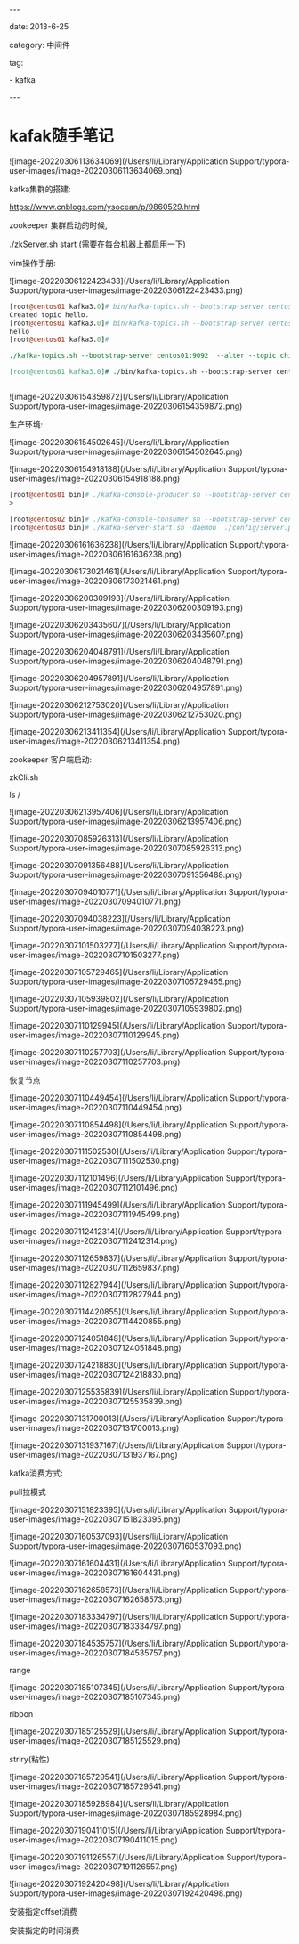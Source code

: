 \---

date: 2013-6-25

category: 中间件

tag:

  \- kafka

\---

# kafak随手笔记

![image-20220306113634069](/Users/li/Library/Application Support/typora-user-images/image-20220306113634069.png)







kafka集群的搭建:



https://www.cnblogs.com/ysocean/p/9860529.html

zookeeper 集群启动的时候,

./zkServer.sh start (需要在每台机器上都启用一下)





vim操作手册:





![image-20220306122423433](/Users/li/Library/Application Support/typora-user-images/image-20220306122423433.png)

```perl
[root@centos01 kafka3.0]# bin/kafka-topics.sh --bootstrap-server centos01:9092 --create --partitions 1 --replication-factor 3 --topic hello
Created topic hello.
[root@centos01 kafka3.0]# bin/kafka-topics.sh --bootstrap-server centos01:9092 --list
hello
[root@centos01 kafka3.0]# 

./kafka-topics.sh --bootstrap-server centos01:9092  --alter --topic china --partitions 3

[root@centos01 kafka3.0]# ./bin/kafka-topics.sh --bootstrap-server centos01:9092 --topic order --describe



```

![image-20220306154359872](/Users/li/Library/Application Support/typora-user-images/image-20220306154359872.png)

生产环境:

![image-20220306154502645](/Users/li/Library/Application Support/typora-user-images/image-20220306154502645.png)

![image-20220306154918188](/Users/li/Library/Application Support/typora-user-images/image-20220306154918188.png)

```perl
[root@centos01 bin]# ./kafka-console-producer.sh --bootstrap-server centos01:9092 --topic china
>

```

```perl
[root@centos02 bin]# ./kafka-console-consumer.sh --bootstrap-server centos01:9092 --topic hello
[root@centos03 bin]# ./kafka-server-start.sh -daemon ../config/server.properties 
```

![image-20220306161636238](/Users/li/Library/Application Support/typora-user-images/image-20220306161636238.png)

![image-20220306173021461](/Users/li/Library/Application Support/typora-user-images/image-20220306173021461.png)

![image-20220306200309193](/Users/li/Library/Application Support/typora-user-images/image-20220306200309193.png)

![image-20220306203435607](/Users/li/Library/Application Support/typora-user-images/image-20220306203435607.png)

![image-20220306204048791](/Users/li/Library/Application Support/typora-user-images/image-20220306204048791.png)

![image-20220306204957891](/Users/li/Library/Application Support/typora-user-images/image-20220306204957891.png)

![image-20220306212753020](/Users/li/Library/Application Support/typora-user-images/image-20220306212753020.png)

![image-20220306213411354](/Users/li/Library/Application Support/typora-user-images/image-20220306213411354.png)

zookeeper 客户端启动:

zkCli.sh



ls /

![image-20220306213957406](/Users/li/Library/Application Support/typora-user-images/image-20220306213957406.png)

![image-20220307085926313](/Users/li/Library/Application Support/typora-user-images/image-20220307085926313.png)

![image-20220307091356488](/Users/li/Library/Application Support/typora-user-images/image-20220307091356488.png)

![image-20220307094010771](/Users/li/Library/Application Support/typora-user-images/image-20220307094010771.png)

![image-20220307094038223](/Users/li/Library/Application Support/typora-user-images/image-20220307094038223.png)

![image-20220307101503277](/Users/li/Library/Application Support/typora-user-images/image-20220307101503277.png)

![image-20220307105729465](/Users/li/Library/Application Support/typora-user-images/image-20220307105729465.png)

![image-20220307105939802](/Users/li/Library/Application Support/typora-user-images/image-20220307105939802.png)

![image-20220307110129945](/Users/li/Library/Application Support/typora-user-images/image-20220307110129945.png)

![image-20220307110257703](/Users/li/Library/Application Support/typora-user-images/image-20220307110257703.png)

恢复节点

![image-20220307110449454](/Users/li/Library/Application Support/typora-user-images/image-20220307110449454.png)

![image-20220307110854498](/Users/li/Library/Application Support/typora-user-images/image-20220307110854498.png)

![image-20220307111502530](/Users/li/Library/Application Support/typora-user-images/image-20220307111502530.png)





![image-20220307112101496](/Users/li/Library/Application Support/typora-user-images/image-20220307112101496.png)

![image-20220307111945499](/Users/li/Library/Application Support/typora-user-images/image-20220307111945499.png)

![image-20220307112412314](/Users/li/Library/Application Support/typora-user-images/image-20220307112412314.png)

![image-20220307112659837](/Users/li/Library/Application Support/typora-user-images/image-20220307112659837.png)

![image-20220307112827944](/Users/li/Library/Application Support/typora-user-images/image-20220307112827944.png)

![image-20220307114420855](/Users/li/Library/Application Support/typora-user-images/image-20220307114420855.png)

![image-20220307124051848](/Users/li/Library/Application Support/typora-user-images/image-20220307124051848.png)

![image-20220307124218830](/Users/li/Library/Application Support/typora-user-images/image-20220307124218830.png)

![image-20220307125535839](/Users/li/Library/Application Support/typora-user-images/image-20220307125535839.png)

![image-20220307131700013](/Users/li/Library/Application Support/typora-user-images/image-20220307131700013.png)

![image-20220307131937167](/Users/li/Library/Application Support/typora-user-images/image-20220307131937167.png)





kafka消费方式:



pull拉模式

![image-20220307151823395](/Users/li/Library/Application Support/typora-user-images/image-20220307151823395.png)

![image-20220307160537093](/Users/li/Library/Application Support/typora-user-images/image-20220307160537093.png)

![image-20220307161604431](/Users/li/Library/Application Support/typora-user-images/image-20220307161604431.png)

![image-20220307162658573](/Users/li/Library/Application Support/typora-user-images/image-20220307162658573.png)

![image-20220307183334797](/Users/li/Library/Application Support/typora-user-images/image-20220307183334797.png)

![image-20220307184535757](/Users/li/Library/Application Support/typora-user-images/image-20220307184535757.png)

range

![image-20220307185107345](/Users/li/Library/Application Support/typora-user-images/image-20220307185107345.png)

ribbon

![image-20220307185125529](/Users/li/Library/Application Support/typora-user-images/image-20220307185125529.png)

striry(粘性)

![image-20220307185729541](/Users/li/Library/Application Support/typora-user-images/image-20220307185729541.png)

![image-20220307185928984](/Users/li/Library/Application Support/typora-user-images/image-20220307185928984.png)

![image-20220307190411015](/Users/li/Library/Application Support/typora-user-images/image-20220307190411015.png) 

![image-20220307191126557](/Users/li/Library/Application Support/typora-user-images/image-20220307191126557.png)

![image-20220307192420498](/Users/li/Library/Application Support/typora-user-images/image-20220307192420498.png)

安装指定offset消费



安装指定的时间消费
